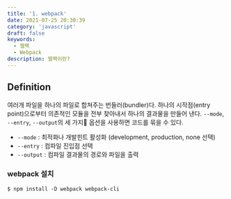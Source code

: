 ```yaml
---
title: '1. webpack'
date: 2021-07-25 20:30:39
category: 'javascript'
draft: false
keywords:
  - 웹팩
  - Webpack
description: 웹팩이란?
---
```


## Definition

여러개 파일을 하나의 파일로 합쳐주는 번들러(bundler)다. 하나의 시작점(entry point)으로부터 의존적인 모듈을 전부 찾아내서 하나의 결과물을 만들어 낸다.
`--mode`, `--entry`, `--output`의 세 가지 옵션을 사용하면 코드를 묶을 수 있다.

- `--mode` : 최적화나 개발힌트 활성화 (development, production, none 선택)
- `--entry` : 컴파일 진입점 선택
- `--output` : 컴파일 결과물의 경로와 파일을 출력

### webpack 설치

`$ npm install -D webpack webpack-cli`


